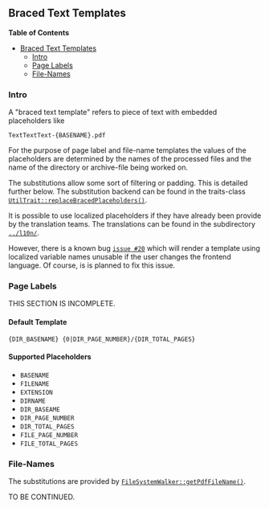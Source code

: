 ## Braced Text Templates

<!-- markdown-toc start - Don't edit this section. Run M-x markdown-toc-refresh-toc -->
**Table of Contents**

- [Braced Text Templates](#braced-text-templates)
    - [Intro](#intro)
    - [Page Labels](#page-labels)
    - [File-Names](#file-names)

<!-- markdown-toc end -->

### Intro

A "braced text template" refers to piece of text with embedded placeholders like

```
TextTextText-{BASENAME}.pdf
```

For the purpose of page label and file-name templates the values of
the placeholders are determined by the names of the processed files
and the name of the directory or archive-file being worked on.

The substitutions allow some sort of filtering or padding. This is
detailed further below. The substitution backend can be found in the
traits-class
[`UtilTrait::replaceBracedPlaceholders()`](../lib/Toolkit/Traits/UtilTrait.php#L403).

It is possible to use localized placeholders if they have already been
provide by the translation teams. The translations can be found in the
subdirectory [`../l10n/`](../l10n/).

However, there is a known bug
[`issue #20`](https://github.com/rotdrop/nextcloud-app-pdf-downloader/issues/20#issue-1490531098)
which will render a template using localized variable names unusable
if the user changes the frontend language. Of course, is is planned to fix this issue.

### Page Labels

THIS SECTION IS INCOMPLETE.

#### Default Template

`{DIR_BASENAME} {0|DIR_PAGE_NUMBER}/{DIR_TOTAL_PAGES}`

#### Supported Placeholders

- `BASENAME`
- `FILENAME`
- `EXTENSION`
- `DIRNAME`
- `DIR_BASEAME`
- `DIR_PAGE_NUMBER`
- `DIR_TOTAL_PAGES`
- `FILE_PAGE_NUMBER`
- `FILE_TOTAL_PAGES`

### File-Names

The substitutions are provided by [`FileSystemWalker::getPdfFileName()`](../lib/Service/FileSystemWalker.php#L525).

TO BE CONTINUED.
